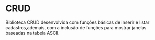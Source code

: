 # CRUD
Biblioteca CRUD desenvolvida com funções básicas de inserir e listar cadastros,ademais, com a inclusão de funções para mostrar 
janelas baseadas na tabela ASCII.
